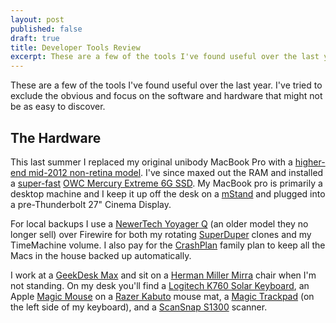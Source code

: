 ```yaml
---
layout: post
published: false
draft: true
title: Developer Tools Review
excerpt: These are a few of the tools I've found useful over the last year. I've tried to exclude the obvious and focus on the software and hardware that might not be as easy to discover.
---
```


These are a few of the tools I've found useful over the last year. I've tried to exclude the obvious and focus on the software and hardware that might not be as easy to discover.

## The Hardware

This last summer I replaced my original unibody MacBook Pro with a [higher-end mid-2012 non-retina model][MBP]. I've since maxed out the RAM and installed a [super-fast][SSDVid] [OWC Mercury Extreme 6G SSD][OWCSSD]. My MacBook pro is primarily a desktop machine and I keep it up off the desk on a [mStand][mStand] and plugged into a pre-Thunderbolt 27" Cinema Display.

For local backups I use a [NewerTech Yoyager Q][VoyagerQ] (an older model they no longer sell) over Firewire for both my rotating [SuperDuper][SuperDuper] clones and my TimeMachine volume. I also pay for the [CrashPlan][CrashPlan] family plan to keep all the Macs in the house backed up automatically.

I work at a [GeekDesk Max][GeekDesk] and sit on a [Herman Miller Mirra][Mirra] chair when I'm not standing. On my desk you'll find a [Logitech K760 Solar Keyboard][K760], an Apple [Magic Mouse][MagicMouse] on a [Razer Kabuto][Kabuto] mouse mat, a [Magic Trackpad][MagicTrackpad] (on the left side of my keyboard), and a [ScanSnap S1300][ScanSnap] scanner.

[MBP]: http://www.amazon.com/Apple-MacBook-MD104LL-15-4-Inch-VERSION/dp/B007471D2Q/?tag=justidrisc-20

[SSDVid]: http://www.youtube.com/watch?v=sGp-G3LoNmU

[OWCSSD]: http://eshop.macsales.com/shop/SSD/OWC/Mercury_6G/

[mStand]: http://www.amazon.com/gp/product/B000OOYECC/?tag=justidrisc-20
[VoyagerQ]: http://www.amazon.com/gp/product/B0026S7HP0/?tag=justidrisc-200&linkCode=as2&tag=justidrisc-20

[SuperDuper]: http://www.shirt-pocket.com/SuperDuper/SuperDuperDescription.html

[CrashPlan]: http://www.crashplan.com/

[GeekDesk]: http://www.geekdesk.com/

[Mirra]: http://www.amazon.com/dp/B0002K11BK/?tag=justidrisc-20

[K760]: http://adevelopingstory.com/blog/2012/12/logitech-k760-review.html

[MagicMouse]: http://www.amazon.com/Apple-MB829LL-A-Magic-Mouse/dp/B002TLTGM6/?tag=justidrisc-20

[Kabuto]: http://www.amazon.com/gp/product/B002JCSCQ6/?tag=justidrisc-20

[MagicTrackpad]: http://www.amazon.com/Apple-MC380LL-A-Magic-Trackpad/dp/B003XIJ3MW/?tag=justidrisc-20

[ScanSnap]: http://www.amazon.com/gp/product/B003990GMQ/?tag=justidrisc-20